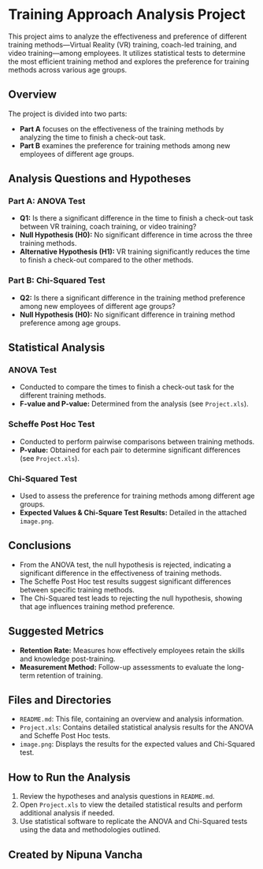 # Training Approach Analysis Project

This project aims to analyze the effectiveness and preference of different training methods—Virtual Reality (VR) training, coach-led training, and video training—among employees. It utilizes statistical tests to determine the most efficient training method and explores the preference for training methods across various age groups.

## Overview

The project is divided into two parts:
- **Part A** focuses on the effectiveness of the training methods by analyzing the time to finish a check-out task.
- **Part B** examines the preference for training methods among new employees of different age groups.

## Analysis Questions and Hypotheses

### Part A: ANOVA Test

- **Q1:** Is there a significant difference in the time to finish a check-out task between VR training, coach training, or video training?
- **Null Hypothesis (H0):** No significant difference in time across the three training methods.
- **Alternative Hypothesis (H1):** VR training significantly reduces the time to finish a check-out compared to the other methods.

### Part B: Chi-Squared Test

- **Q2:** Is there a significant difference in the training method preference among new employees of different age groups?
- **Null Hypothesis (H0):** No significant difference in training method preference among age groups.

## Statistical Analysis

### ANOVA Test
- Conducted to compare the times to finish a check-out task for the different training methods.
- **F-value and P-value:** Determined from the analysis (see `Project.xls`).

### Scheffe Post Hoc Test
- Conducted to perform pairwise comparisons between training methods.
- **P-value:** Obtained for each pair to determine significant differences (see `Project.xls`).

### Chi-Squared Test
- Used to assess the preference for training methods among different age groups.
- **Expected Values & Chi-Square Test Results:** Detailed in the attached `image.png`.

## Conclusions

- From the ANOVA test, the null hypothesis is rejected, indicating a significant difference in the effectiveness of training methods.
- The Scheffe Post Hoc test results suggest significant differences between specific training methods.
- The Chi-Squared test leads to rejecting the null hypothesis, showing that age influences training method preference.

## Suggested Metrics

- **Retention Rate:** Measures how effectively employees retain the skills and knowledge post-training.
- **Measurement Method:** Follow-up assessments to evaluate the long-term retention of training.

## Files and Directories

- `README.md`: This file, containing an overview and analysis information.
- `Project.xls`: Contains detailed statistical analysis results for the ANOVA and Scheffe Post Hoc tests.
- `image.png`: Displays the results for the expected values and Chi-Squared test.

## How to Run the Analysis

1. Review the hypotheses and analysis questions in `README.md`.
2. Open `Project.xls` to view the detailed statistical results and perform additional analysis if needed.
3. Use statistical software to replicate the ANOVA and Chi-Squared tests using the data and methodologies outlined.

## Created by Nipuna Vancha
